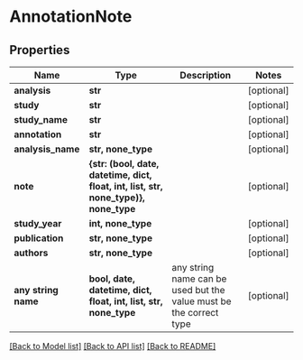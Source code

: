 # AnnotationNote


## Properties
Name | Type | Description | Notes
------------ | ------------- | ------------- | -------------
**analysis** | **str** |  | [optional] 
**study** | **str** |  | [optional] 
**study_name** | **str** |  | [optional] 
**annotation** | **str** |  | [optional] 
**analysis_name** | **str, none_type** |  | [optional] 
**note** | **{str: (bool, date, datetime, dict, float, int, list, str, none_type)}, none_type** |  | [optional] 
**study_year** | **int, none_type** |  | [optional] 
**publication** | **str, none_type** |  | [optional] 
**authors** | **str, none_type** |  | [optional] 
**any string name** | **bool, date, datetime, dict, float, int, list, str, none_type** | any string name can be used but the value must be the correct type | [optional]

[[Back to Model list]](../README.md#documentation-for-models) [[Back to API list]](../README.md#documentation-for-api-endpoints) [[Back to README]](../README.md)


